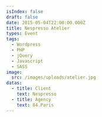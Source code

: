 ```yaml
---
isIndex: false
draft: false
date: 2015-05-04T22:00:00.000Z
title: Nespresso Atelier
types: Event
tags:
  - Wordpress
  - PHP
  - jQuery
  - Javascript
  - SASS
image:
  src: /images/uploads/atelier.jpg
datas:
  - title: Client
    text: Nespresso
  - title: Agency
    text: 84.Paris
---
```

